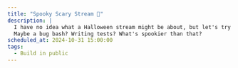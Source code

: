 ```yaml
---
title: "Spooky Scary Stream 👻"
description: |
  I have no idea what a Halloween stream might be about, but let's try to find something!
  Maybe a bug bash? Writing tests? What's spookier than that?
scheduled_at: 2024-10-31 15:00:00
tags:
  - Build in public
---
```

